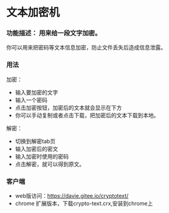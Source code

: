 # 文本加密机

### 功能描述： 用来给一段文字加密。

你可以用来把密码等文本信息加密，防止文件丢失后造成信息泄露。

### 用法

加密：
* 输入要加密的文字
* 输入一个密码
* 点击加密按钮，加密后的文本就会显示在下方
* 你可以手动复制或者点击下载，把加密后的文本下载到本地。

解密：
* 切换到解密tab页
* 输入加密后的密文
* 输入加密时使用的密码
* 点击解密，就可以得到原文。

### 客户端
* web版访问：https://davie.gitee.io/cryptotext/
* chrome 扩展版本，下载crypto-text.crx,安装到chrome上